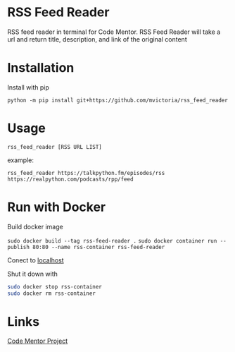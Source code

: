 # RSS Feed Reader
RSS feed reader in terminal for Code Mentor.  RSS Feed Reader will take a url and return title, description, and link of the original content

# Installation
Install with pip

`python -m pip install git+https://github.com/mvictoria/rss_feed_reader`

# Usage
`rss_feed_reader [RSS URL LIST]`

example:

`rss_feed_reader https://talkpython.fm/episodes/rss https://realpython.com/podcasts/rpp/feed`

# Run with Docker
Build docker image

`sudo docker build --tag rss-feed-reader .`
`sudo docker container run --publish 80:80 --name rss-container rss-feed-reader`

Conect to [localhost](localhost/docs#/)

Shut it down with

```bash
sudo docker stop rss-container
sudo docker rm rss-container
```

# Links
[Code Mentor Project](https://www.codementor.io/projects/tool/rss-feed-reader-in-terminal-atx32jp82q)
